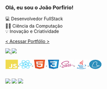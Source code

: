 ### Olá, eu sou o João Porfirio!

 💻 Desenvolvedor FullStack<br />
 👨‍🎓 Ciência da Computação<br />
 💡 Inovação e Criatividade <br />

   <a href="https://www.joaoporfirio.com.br/" target="_blank">< Acessar Portfólio ></a>

<div>
  <a href="https://github.com/joao-porfirio">
  <img height="180em" src="https://github-readme-stats.vercel.app/api?username=joao-porfirio&show_icons=true&theme=dark&include_all_commits=true&count_private=true"/>
  <img height="180em" src="https://github-readme-stats.vercel.app/api/top-langs/?username=joao-porfirio&layout=compact&langs_count=7&theme=dark"/>
</div>
  
<div style="display: inline_block"><br>
  <img align="center" alt="Javascript" height="30" width="40" src="https://raw.githubusercontent.com/devicons/devicon/master/icons/javascript/javascript-plain.svg">
  <img align="center" alt="React" height="30" width="40" src="https://raw.githubusercontent.com/devicons/devicon/master/icons/react/react-original.svg">
  <img align="center" alt="HTML" height="30" width="40" src="https://raw.githubusercontent.com/devicons/devicon/master/icons/html5/html5-original.svg">
  <img align="center" alt="CSS" height="30" width="40" src="https://raw.githubusercontent.com/devicons/devicon/master/icons/css3/css3-original.svg">
  <img align="center" alt="SASS" height="30" width="40" src="https://raw.githubusercontent.com/devicons/devicon/master/icons/sass/sass-original.svg">  
  <img align="center" alt="Java" height="30" width="40" src="https://raw.githubusercontent.com/devicons/devicon/master/icons/java/java-original.svg">  
  <img align="center" alt="YARN" height="30" width="40" src="https://raw.githubusercontent.com/devicons/devicon/master/icons/yarn/yarn-original.svg"> 
</div>
  
  ##
  
  <div> 
   <a href="https://www.linkedin.com/in/joao-porfirio-68ba97187/" target="_blank"><img src="https://img.shields.io/badge/-LinkedIn-%230077B5?style=for-the-badge&logo=linkedin&logoColor=white" target="_blank"></a> 
      <a href = "mailto:joaoprf54@gmail.com"><img src="https://img.shields.io/badge/-Gmail-%23333?style=for-the-badge&logo=gmail&logoColor=white" target="_blank"></a>
   <a href="" target="_blank"><img src="https://img.shields.io/badge/Discord-7289DA?style=for-the-badge&logo=discord&logoColor=white" target="_blank">    </a> 
 
 
 
</div>
